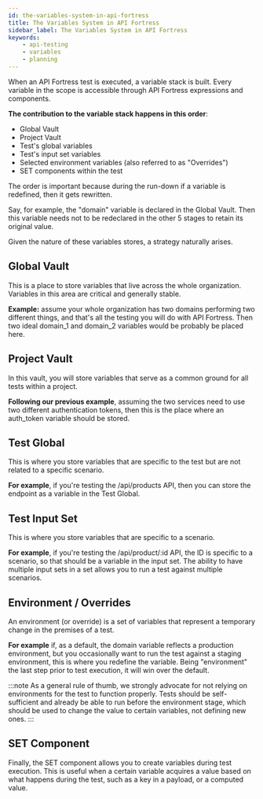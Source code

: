 ```yaml
---
id: the-variables-system-in-api-fortress
title: The Variables System in API Fortress
sidebar_label: The Variables System in API Fortress
keywords:
    - api-testing
    - variables
    - planning
---
```


When an API Fortress test is executed, a variable stack is built. Every variable in the scope is accessible through API Fortress expressions and components.

__The contribution to the variable stack happens in this order__:

- Global Vault
- Project Vault
- Test's global variables
- Test's input set variables
- Selected environment variables (also referred to as "Overrides")
- SET components within the test    

The order is important because during the run-down if a variable is redefined, then it gets rewritten.

Say, for example, the "domain" variable is declared in the Global Vault. Then this variable needs not to be redeclared in the other 5 stages to retain its original value.

Given the nature of these variables stores, a strategy naturally arises.

## Global Vault

This is a place to store variables that live across the whole organization. Variables in this area are critical and generally stable.  
  

**Example:** assume your whole organization has two domains performing two different things, and that's all the testing you will do with API Fortress. Then two ideal domain\_1 and domain\_2 variables would be probably be placed here.

## Project Vault

In this vault, you will store variables that serve as a common ground for all tests within a project.  
  

**Following our previous example**, assuming the two services need to use two different authentication tokens, then this is the place where an auth\_token variable should be stored.

## Test Global

This is where you store variables that are specific to the test but are not related to a specific scenario.  
  

**For example**, if you're testing the /api/products API, then you can store the endpoint as a variable in the Test Global.

## Test Input Set

This is where you store variables that are specific to a scenario.  
  
**For example**, if you're testing the /api/product/:id API, the ID is specific to a scenario, so that should be a variable in the input set. The ability to have multiple input sets in a set allows you to run a test against multiple scenarios.

## Environment / Overrides

An environment (or override) is a set of variables that represent a temporary change in the premises of a test.

  
**For example** if, as a default, the domain variable reflects a production environment, but you occasionally want to run the test against a staging environment, this is where you redefine the variable. Being "environment" the last step prior to test execution, it will win over the default.

:::note
As a general rule of thumb, we strongly advocate for not relying on environments for the test to function properly. Tests should be self-sufficient and already be able to run before the environment stage, which should be used to change the value to certain variables, not defining new ones.
:::

## SET Component

Finally, the SET component allows you to create variables during test execution. This is useful when a certain variable acquires a value based on what happens during the test, such as a key in a payload, or a computed value.
